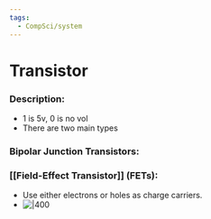 ```yaml
---
tags:
  - CompSci/system
---
```

# Transistor
### Description:
- 1 is 5v, 0 is no vol
- There are two main types
### Bipolar Junction Transistors:
### [[Field-Effect Transistor]] (FETs):
- Use either electrons or holes as charge carriers.
- ![|400](https://upload.wikimedia.org/wikipedia/commons/4/44/FET_cross_section.svg)
